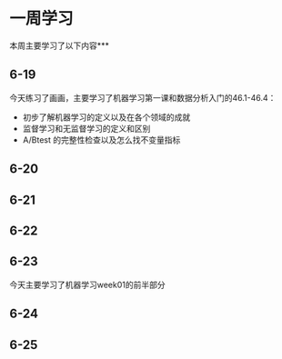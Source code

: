 # 一周学习
本周主要学习了以下内容***
## 6-19
今天练习了画画，主要学习了机器学习第一课和数据分析入门的46.1-46.4：
* 初步了解机器学习的定义以及在各个领域的成就
* 监督学习和无监督学习的定义和区别
* A/Btest 的完整性检查以及怎么找不变量指标
## 6-20
## 6-21
## 6-22
## 6-23
今天主要学习了机器学习week01的前半部分
## 6-24
## 6-25
